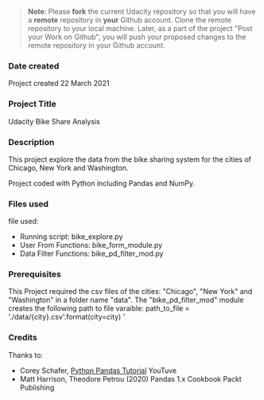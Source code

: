 > **Note**: Please **fork** the current Udacity repository so that you will have a **remote** repository in **your** Github account. Clone the remote repository to your local machine. Later, as a part of the project "Post your Work on Github", you will push your proposed changes to the remote repository in your Github account.

### Date created

Project created 22 March 2021

### Project Title

Udacity Bike Share Analysis

### Description

This project explore the data from the bike sharing system for the cities of Chicago, New York and Washington.

Project coded with Python including Pandas and NumPy.

### Files used

file used:

- Running script: bike_explore.py
- User From Functions: bike_form_module.py
- Data Filter Functions: bike_pd_filter_mod.py

### Prerequisites

This Project required the csv files of the cities: "Chicago", "New York" and "Washington" in a folder name "data".
The "bike_pd_filter_mod" module creates the following path to file varaible: path_to_file = './data/{city}.csv'.format(city=city) '

### Credits

Thanks to:

- Corey Schafer, [Python Pandas Tutorial](https://youtu.be/ZyhVh-qRZPA) YouTuve
- Matt Harrison, Theodore Petrou (2020) Pandas 1.x Cookbook Packt Publishing
